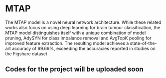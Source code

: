 # MTAP
The MTAP model is a novel neural network architecture. While these related works also focus on using deep learning for brain tumour classification, the MTAP model distinguishes itself with a unique combination of model pruning, AdySYN for class imbalance removal and AvgTopK pooling for improved feature extraction. The resulting model achieves a state-of-the-art accuracy of 99.69%, exceeding the accuracies reported in studies on the Figshare dataset 

## Codes for the project will be uploaded soon
